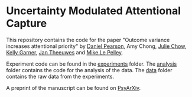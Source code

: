 # Uncertainty Modulated Attentional Capture

This repository contains the code for the paper "Outcome variance increases attentional priority" by [Daniel Pearson](https://www.sydney.edu.au/science/about/our-people/academic-staff/daniel-pearson.html), Amy Chong, [Julie Chow](https://www.unsw.edu.au/hdr/julie-chow), [Kelly Garner](https://www.unsw.edu.au/staff/kelly-grace-garner), [Jan Theeuwes](https://research.vu.nl/en/persons/jan-theeuwes) and [Mike Le Pelley](https://research.unsw.edu.au/people/professor-mike-le-pelley).

Experiment code can be found in the [experiments](experiments) folder. The [analysis](analysis) folder contains the code for the analysis of the data. The [data](data) folder contains the raw data from the experiments.

A preprint of the manuscript can be found on [PsyArXiv](https://psyarxiv.com/aenu7).

